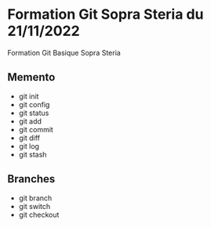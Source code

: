 # Formation Git Sopra Steria du 21/11/2022

Formation Git Basique Sopra Steria

## Memento

- git init
- git config
- git status
- git add
- git commit
- git diff
- git log
- git stash

## Branches

- git branch
- git switch
- git checkout
